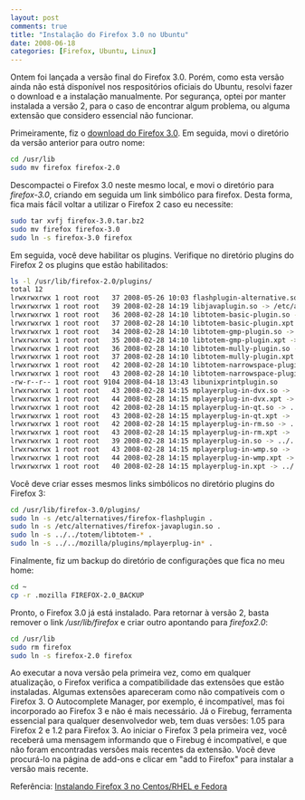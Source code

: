 ```yaml
---
layout: post
comments: true
title: "Instalação do Firefox 3.0 no Ubuntu"
date: 2008-06-18
categories: [Firefox, Ubuntu, Linux]
---
```

Ontem foi lançada a versão final do Firefox 3.0. Porém, como esta versão ainda não está disponível nos respositórios oficiais do Ubuntu, resolvi fazer o download e a instalação manualmente. Por segurança, optei por manter instalada a versão 2, para o caso de encontrar algum problema, ou alguma extensão que considero essencial não funcionar.

Primeiramente, fiz o [download do Firefox 3.0](http://pt-br.www.mozilla.com/pt-BR/firefox/). Em seguida, movi o diretório da versão anterior para outro nome:

```sh
cd /usr/lib
sudo mv firefox firefox-2.0
```

Descompactei o Firefox 3.0 neste mesmo local, e movi o diretório para _firefox-3.0_, criando em seguida um link simbólico para firefox. Desta forma, fica mais fácil voltar a utilizar o Firefox 2 caso eu necessite:

```sh
sudo tar xvfj firefox-3.0.tar.bz2
sudo mv firefox firefox-3.0
sudo ln -s firefox-3.0 firefox
```

Em seguida, você deve habilitar os plugins. Verifique no diretório plugins do Firefox 2 os plugins que estão habilitados:

```sh
ls -l /usr/lib/firefox-2.0/plugins/
total 12
lrwxrwxrwx 1 root root   37 2008-05-26 10:03 flashplugin-alternative.so -> /etc/alternatives/firefox-flashplugin
lrwxrwxrwx 1 root root   39 2008-02-28 14:19 libjavaplugin.so -> /etc/alternatives/firefox-javaplugin.so
lrwxrwxrwx 1 root root   36 2008-02-28 14:10 libtotem-basic-plugin.so -> ../../totem/libtotem-basic-plugin.so
lrwxrwxrwx 1 root root   37 2008-02-28 14:10 libtotem-basic-plugin.xpt -> ../../totem/libtotem-basic-plugin.xpt
lrwxrwxrwx 1 root root   34 2008-02-28 14:10 libtotem-gmp-plugin.so -> ../../totem/libtotem-gmp-plugin.so
lrwxrwxrwx 1 root root   35 2008-02-28 14:10 libtotem-gmp-plugin.xpt -> ../../totem/libtotem-gmp-plugin.xpt
lrwxrwxrwx 1 root root   36 2008-02-28 14:10 libtotem-mully-plugin.so -> ../../totem/libtotem-mully-plugin.so
lrwxrwxrwx 1 root root   37 2008-02-28 14:10 libtotem-mully-plugin.xpt -> ../../totem/libtotem-mully-plugin.xpt
lrwxrwxrwx 1 root root   42 2008-02-28 14:10 libtotem-narrowspace-plugin.so -> ../../totem/libtotem-narrowspace-plugin.so
lrwxrwxrwx 1 root root   43 2008-02-28 14:10 libtotem-narrowspace-plugin.xpt -> ../../totem/libtotem-narrowspace-plugin.xpt
-rw-r--r-- 1 root root 9104 2008-04-18 13:43 libunixprintplugin.so
lrwxrwxrwx 1 root root   43 2008-02-28 14:15 mplayerplug-in-dvx.so -> ../../mozilla/plugins/mplayerplug-in-dvx.so
lrwxrwxrwx 1 root root   44 2008-02-28 14:15 mplayerplug-in-dvx.xpt -> ../../mozilla/plugins/mplayerplug-in-dvx.xpt
lrwxrwxrwx 1 root root   42 2008-02-28 14:15 mplayerplug-in-qt.so -> ../../mozilla/plugins/mplayerplug-in-qt.so
lrwxrwxrwx 1 root root   43 2008-02-28 14:15 mplayerplug-in-qt.xpt -> ../../mozilla/plugins/mplayerplug-in-qt.xpt
lrwxrwxrwx 1 root root   42 2008-02-28 14:15 mplayerplug-in-rm.so -> ../../mozilla/plugins/mplayerplug-in-rm.so
lrwxrwxrwx 1 root root   43 2008-02-28 14:15 mplayerplug-in-rm.xpt -> ../../mozilla/plugins/mplayerplug-in-rm.xpt
lrwxrwxrwx 1 root root   39 2008-02-28 14:15 mplayerplug-in.so -> ../../mozilla/plugins/mplayerplug-in.so
lrwxrwxrwx 1 root root   43 2008-02-28 14:15 mplayerplug-in-wmp.so -> ../../mozilla/plugins/mplayerplug-in-wmp.so
lrwxrwxrwx 1 root root   44 2008-02-28 14:15 mplayerplug-in-wmp.xpt -> ../../mozilla/plugins/mplayerplug-in-wmp.xpt
lrwxrwxrwx 1 root root   40 2008-02-28 14:15 mplayerplug-in.xpt -> ../../mozilla/plugins/mplayerplug-in.xpt
```

Você deve criar esses mesmos links simbólicos no diretório plugins do Firefox 3:

```sh
cd /usr/lib/firefox-3.0/plugins/
sudo ln -s /etc/alternatives/firefox-flashplugin .
sudo ln -s /etc/alternatives/firefox-javaplugin.so .
sudo ln -s ../../totem/libtotem-* .
sudo ln -s ../../mozilla/plugins/mplayerplug-in* .
```

Finalmente, fiz um backup do diretório de configurações que fica no meu home:

```sh
cd ~
cp -r .mozilla FIREFOX-2.0_BACKUP
```

Pronto, o Firefox 3.0 já está instalado. Para retornar à versão 2, basta remover o link _/usr/lib/firefox_ e criar outro apontando para _firefox2.0_:

```sh
cd /usr/lib
sudo rm firefox
sudo ln -s firefox-2.0 firefox
```

Ao executar a nova versão pela primeira vez, como em qualquer atualização, o Firefox verifica a compatibilidade das extensões que estão instaladas. Algumas extensões apareceram como não compatíveis com o Firefox 3. O Autocomplete Manager, por exemplo, é incompatível, mas foi incorporado ao Firefox 3 e não é mais necessário. Já o Firebug, ferramenta essencial para qualquer desenvolvedor web, tem duas versões: 1.05 para Firefox 2 e 1.2 para Firefox 3. Ao iniciar o Firefox 3 pela primeira vez, você receberá uma mensagem informando que o Firebug é incompatível, e que não foram encontradas versões mais recentes da extensão. Você deve procurá-lo na página de add-ons e clicar em "add to Firefox" para instalar a versão mais recente.

Referência: [Instalando Firefox 3 no Centos/RHEL e Fedora](http://marcellino.wordpress.com/2008/06/17/instando-firefox-3-no-centosrhel-e-fedora/)
